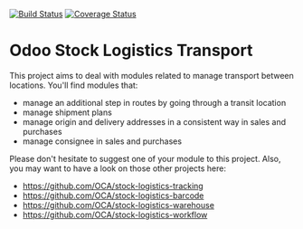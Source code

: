 [![Build Status](https://travis-ci.org/OCA/stock-logistics-transport.svg?branch=11.0)](https://travis-ci.org/OCA/stock-logistics-transport)
[![Coverage Status](https://img.shields.io/coveralls/OCA/stock-logistics-transport.svg)](https://coveralls.io/r/OCA/stock-logistics-transport?branch=11.0)

Odoo Stock Logistics Transport
==============================

This project aims to deal with modules related to manage transport between locations. You'll find modules that:

 - manage an additional step in routes by going through a transit location
 - manage shipment plans
 - manage origin and delivery addresses in a consistent way in sales and purchases
 - manage consignee in sales and purchases

Please don't hesitate to suggest one of your module to this project. Also, you may want to have a look on those other projects here:

 - https://github.com/OCA/stock-logistics-tracking
 - https://github.com/OCA/stock-logistics-barcode
 - https://github.com/OCA/stock-logistics-warehouse
 - https://github.com/OCA/stock-logistics-workflow


